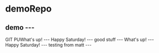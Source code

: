 # demoRepo
## demo ---
GIT PUWhat's up! ---
Happy Saturday! ---
good stuff ---
What's up! ---
Happy Saturday! ---
testing from matt ---
